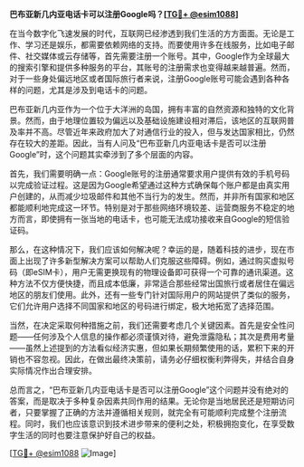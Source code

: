 **巴布亚新几内亚电话卡可以注册Google吗？[[TG💪+ @esim1088](https://t.me/s/esim1088)]**

在当今数字化飞速发展的时代，互联网已经渗透到我们生活的方方面面。无论是工作、学习还是娱乐，都需要依赖网络的支持。而要使用许多在线服务，比如电子邮件、社交媒体或云存储等，首先需要注册一个账号。其中，Google作为全球最大的搜索引擎和提供多种服务的平台，其账号的注册需求也变得越来越普遍。然而，对于一些身处偏远地区或者国际旅行者来说，注册Google账号可能会遇到各种各样的问题，尤其是涉及到电话卡的问题。

巴布亚新几内亚作为一个位于大洋洲的岛国，拥有丰富的自然资源和独特的文化背景。然而，由于地理位置较为偏远以及基础设施建设相对滞后，该地区的互联网普及率并不高。尽管近年来政府加大了对通信行业的投入，但与发达国家相比，仍然存在较大的差距。因此，当有人问及“巴布亚新几内亚电话卡是否可以注册Google”时，这个问题其实牵涉到了多个层面的内容。

首先，我们需要明确一点：Google账号的注册通常要求用户提供有效的手机号码以完成验证过程。这是因为Google希望通过这种方式确保每个账户都是由真实用户创建的，从而减少垃圾邮件和其他不当行为的发生。然而，并非所有国家和地区都能顺利地完成这一环节。特别是对于那些网络环境较差、运营商服务不稳定的地方而言，即使拥有一张当地的电话卡，也可能无法成功接收来自Google的短信验证码。

那么，在这种情况下，我们应该如何解决呢？幸运的是，随着科技的进步，现在市面上出现了许多新型解决方案可以帮助人们克服这些障碍。例如，通过购买虚拟号码（即eSIM卡），用户无需更换现有的物理设备即可获得一个可靠的通讯渠道。这种方法不仅方便快捷，而且成本低廉，非常适合那些经常出国旅行或者居住在偏远地区的朋友们使用。此外，还有一些专门针对国际用户的网站提供了类似的服务，它们允许用户选择不同国家和地区的号码进行绑定，极大地拓宽了选择范围。

当然，在决定采取何种措施之前，我们还需要考虑几个关键因素。首先是安全性问题——任何涉及个人信息的操作都必须谨慎对待，避免泄露隐私；其次是费用考量——虽然上述提到的方法看似经济实惠，但如果长期频繁使用的话，累积下来的开销也不容忽视。因此，在做出最终决策前，请务必仔细权衡利弊得失，并结合自身实际情况作出合理安排。

总而言之，“巴布亚新几内亚电话卡是否可以注册Google”这个问题并没有绝对的答案，而是取决于多种复杂因素共同作用的结果。无论你是当地居民还是短期访问者，只要掌握了正确的方法并遵循相关规则，就完全有可能顺利完成整个注册流程。同时，我们也应该意识到技术进步带来的便利之处，积极拥抱变化，在享受数字生活的同时也要注意保护好自己的权益。

[[TG💪+ @esim1088](https://t.me/s/esim1088) ![Image](https://i.postimg.cc/4NQfJmqS/Snipaste-2025-05-13-00-14-12.png)]
